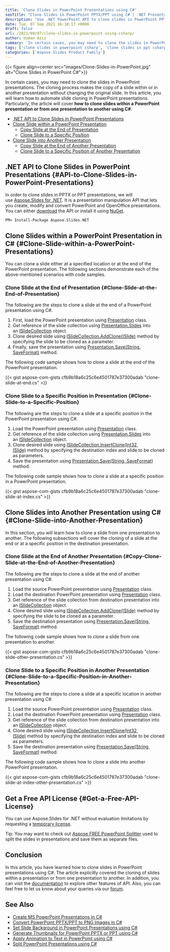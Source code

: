 ```yaml
---
title: 'Clone Slides in PowerPoint Presentations using C#'
seoTitle: "Clone Slides in PowerPoint PPTX/PPT using C# | .NET Presentation API"
description: "Use .NET PowerPoint API to clone slides in PowerPoint PPTX PPT presentations using C# or VB.NET. Clone slides within or in another presentation."
date: Tue, 07 Sep 2021 16:10:17 +0000
draft: false
url: /2021/09/07/clone-slides-in-powerpoint-using-csharp/
author: Usman Aziz
summary: 'In certain cases, you may need to clone the slides in PowerPoint presentations. The cloning process makes the copy of a slide within or in another presentation without changing the original slide. In this article, you will learn how to automate slide cloning in PowerPoint presentations. Particularly, the article will cover **how to clone slides within a PowerPoint presentation or from one presentation to another using C#**.'
tags: ['clone slides in powerpoint csharp', 'clone slides in ppt csharp', 'clone slides in pptx csharp']
categories: ['Aspose.Slides Product Family']
---
```




{{< figure align=center src="images/Clone-Slides-in-PowerPoint.jpg" alt="Clone Slides in PowerPoint C#">}}


In certain cases, you may need to clone the slides in PowerPoint presentations. The cloning process makes the copy of a slide within or in another presentation without changing the original slide. In this article, you will learn how to automate slide cloning in PowerPoint presentations. Particularly, the article will cover **how to clone slides within a PowerPoint presentation or from one presentation to another using C#**.

*   [.NET API to Clone Slides in PowerPoint Presentations][1]
*   [Clone Slide within a PowerPoint Presentation][2]
    *   [Copy Slide at the End of Presentation][3]
    *   [Clone Slide to a Specific Position][4]
*   [Clone Slide into Another Presentation][5]
    *   [Copy Slide at the End of Another Presentation][6]
    *   [Clone Slide to a Specific Position of Another Presentation][7]

## .NET API to Clone Slides in PowerPoint Presentations {#API-to-Clone-Slides-in-PowerPoint-Presentations}

In order to clone slides in PPTX or PPT presentations, we will use [Aspose.Slides for .NET][8]. It is a presentation manipulation API that lets you create, modify and convert PowerPoint and OpenOffice presentations. You can either [download][9] the API or install it using [NuGet][10].

```
PM> Install-Package Aspose.Slides.NET
```

## Clone Slides within a PowerPoint Presentation in C# {#Clone-Slide-within-a-PowerPoint-Presentations}

You can clone a slide either at a specified location or at the end of the PowerPoint presentation. The following sections demonstrate each of the above-mentioned scenarios with code samples.

### Clone Slide at the End of Presentation {#Clone-Slide-at-the-End-of-Presentation}

The following are the steps to clone a slide at the end of a PowerPoint presentation using C#.

1.  First, load the PowerPoint presentation using [Presentation][11] class.
2.  Get reference of the slide collection using [Presentation.Slides][12] into an [ISlideCollection][13] object.
3.  Clone desired slide using [ISlideCollection.AddClone(ISlide)][14] method by specifying the slide to be cloned as a parameter.
4.  Finally, save the presentation using [Presentation.Save(String, SaveFormat)][15] method.

The following code sample shows how to clone a slide at the end of the PowerPoint presentation.

{{< gist aspose-com-gists cfb9b18a6c25c6e4501787e37300adab "clone-slide-at-end.cs" >}}

### Clone Slide to a Specific Position in Presentation {#Clone-Slide-to-a-Specific-Position}

The following are the steps to clone a slide at a specific position in the PowerPoint presentation using C#.

1.  Load the PowerPoint presentation using [Presentation][16] class.
2.  Get reference of the slide collection using [Presentation.Slides][17] into an [ISlideCollection][18] object.
3.  Clone desired slide using [ISlideCollection.InsertClone(Int32, ISlide)][19] method by specifying the destination index and slide to be cloned as parameters.
4.  Save the presentation using [Presentation.Save(String, SaveFormat)][20] method.

The following code sample shows how to clone a slide at a specific position in a PowerPoint presentation.

{{< gist aspose-com-gists cfb9b18a6c25c6e4501787e37300adab "clone-slide-at-index.cs" >}}

## Clone Slides into Another Presentation using C# {#Clone-Slide-into-Another-Presentation}

In this section, you will learn how to clone a slide from one presentation to another. The following subsections will cover the cloning of a slide at the end or at a specific position in the destination presentation.

### Clone Slide at the End of Another Presentation {#Copy-Clone-Slide-at-the-End-of-Another-Presentation}

The following are the steps to clone a slide at the end of another presentation using C#.

1.  Load the source PowerPoint presentation using [Presentation][21] class.
2.  Load the destination PowerPoint presentation using [Presentation][22] class.
3.  Get reference of the slide collection from destination presentation into an [ISlideCollection][23] object.
4.  Clone desired slide using [ISlideCollection.AddClone(ISlide)][24] method by specifying the slide to be cloned as a parameter.
5.  Save the destination presentation using [Presentation.Save(String, SaveFormat)][25] method.

The following code sample shows how to clone a slide from one presentation to another.

{{< gist aspose-com-gists cfb9b18a6c25c6e4501787e37300adab "clone-slide-other-presentation.cs" >}}

### Clone Slide to a Specific Position in Another Presentation {#Clone-Slide-to-a-Specific-Position-in-Another-Presentation}

The following are the steps to clone a slide at a specific location in another presentation using C#.

1.  Load the source PowerPoint presentation using [Presentation][26] class.
2.  Load the destination PowerPoint presentation using [Presentation][27] class.
3.  Get reference of the slide collection from destination presentation into an [ISlideCollection][28] object.
4.  Clone desired slide using [ISlideCollection.InsertClone(Int32, ISlide)][29] method by specifying the destination index and slide to be cloned as parameters.
5.  Save the destination presentation using [Presentation.Save(String, SaveFormat)][30] method.

The following code sample shows how to clone a slide into another PowerPoint presentation.

{{< gist aspose-com-gists cfb9b18a6c25c6e4501787e37300adab "clone-slide-at-index-other-presentation.cs" >}}

## Get a Free API License {#Get-a-Free-API-License}

You can use Aspose.Slides for .NET without evaluation limitations by requesting a [temporary license][31].

Tip: You may want to check out [Aspose FREE PowerPoint Splitter][32] used to split the slides in presentations and save them as separate files.

## Conclusion

In this article, you have learned how to clone slides in PowerPoint presentations using C#. The article explicitly covered the cloning of slides within a presentation or from one presentation to another. In addition, you can visit the [documentation][33] to explore other features of API. Also, you can feel free to let us know about your queries via our [forum][34].

## See Also

*   [Create MS PowerPoint Presentations in C#][35]
*   [Convert PowerPoint PPTX/PPT to PNG Images in C#][36]
*   [Set Slide Background in PowerPoint Presentations using C#][37]
*   [Generate Thumbnails for PowerPoint PPTX or PPT using C#][38]
*   [Apply Animation to Text in PowerPoint using C#][39]
*   [Split PowerPoint Presentations using C#][40]




[1]: #API-to-Clone-Slides-in-PowerPoint-Presentations
[2]: #Clone-Slide-within-a-PowerPoint-Presentations
[3]: #Clone-Slide-at-the-End-of-Presentation
[4]: #Clone-Slide-to-a-Specific-Position
[5]: #Clone-Slide-into-Another-Presentation
[6]: #Copy-Clone-Slide-at-the-End-of-Another-Presentation
[7]: #Clone-Slide-to-a-Specific-Position-in-Another-Presentation
[8]: https://products.aspose.com/slides/net
[9]: https://downloads.aspose.com/slides/net
[10]: https://www.nuget.org/packages/Aspose.Slides.NET
[11]: https://apireference.aspose.com/net/slides/aspose.slides/presentation
[12]: https://apireference.aspose.com/slides/net/aspose.slides/presentation/properties/slides
[13]: https://apireference.aspose.com/net/slides/aspose.slides/islidecollection
[14]: https://apireference.aspose.com/net/slides/aspose.slides/islidecollection/methods/addclone/index
[15]: https://apireference.aspose.com/slides/net/aspose.slides.presentation/save/methods/5
[16]: https://apireference.aspose.com/net/slides/aspose.slides/presentation
[17]: https://apireference.aspose.com/slides/net/aspose.slides/presentation/properties/slides
[18]: https://apireference.aspose.com/net/slides/aspose.slides/islidecollection
[19]: https://apireference.aspose.com/slides/net/aspose.slides/islidecollection/methods/insertclone
[20]: https://apireference.aspose.com/slides/net/aspose.slides.presentation/save/methods/5
[21]: https://apireference.aspose.com/net/slides/aspose.slides/presentation
[22]: https://apireference.aspose.com/net/slides/aspose.slides/presentation
[23]: https://apireference.aspose.com/net/slides/aspose.slides/islidecollection
[24]: https://apireference.aspose.com/net/slides/aspose.slides/islidecollection/methods/addclone/index
[25]: https://apireference.aspose.com/slides/net/aspose.slides.presentation/save/methods/5
[26]: https://apireference.aspose.com/net/slides/aspose.slides/presentation
[27]: https://apireference.aspose.com/net/slides/aspose.slides/presentation
[28]: https://apireference.aspose.com/net/slides/aspose.slides/islidecollection
[29]: https://apireference.aspose.com/slides/net/aspose.slides/islidecollection/methods/insertclone
[30]: https://apireference.aspose.com/slides/net/aspose.slides.presentation/save/methods/5
[31]: https://purchase.aspose.com/temporary-license
[32]: https://products.aspose.app/slides/splitter
[33]: https://docs.aspose.com/slides/net/developer-guide/
[34]: https://forum.aspose.com/
[35]: https://blog.aspose.com/2020/12/04/create-powerpoint-presentations-in-csharp/
[36]: https://blog.aspose.com/2021/09/01/convert-powerpoint-to-png-in-csharp/
[37]: https://blog.aspose.com/2021/08/31/set-background-in-powerpoint-using-csharp/
[38]: https://blog.aspose.com/2021/08/30/generate-pptx-thumbnails-using-csharp/
[39]: https://blog.aspose.com/2021/08/20/apply-animation-to-text-in-powerpoint-using-csharp/
[40]: https://blog.aspose.com/2021/09/03/split-powerpoint-presentations-using-csharp/




